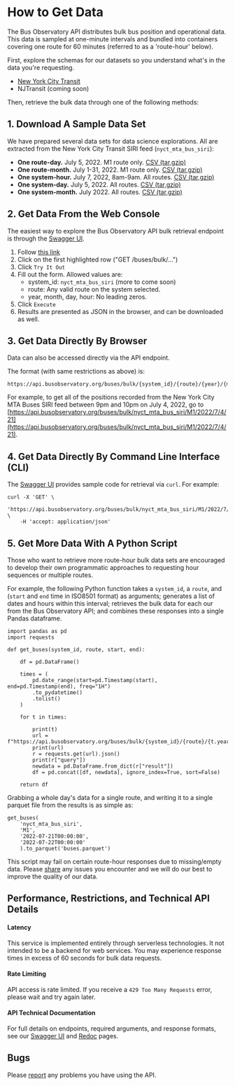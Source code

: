 # How to Get Data

The Bus Observatory API distributes bulk bus position and operational data. This data is sampled at one-minute intervals and bundled into containers covering one route for 60 minutes (referred to as a 'route-hour' below).

First, explore the schemas for our datasets so you understand what's in the data you're requesting.

- [New York City Transit](/nyct)
- NJTransit (coming soon)

Then, retrieve the bulk data through one of the following methods:

## 1. Download A Sample Data Set

We have prepared several data sets for data science explorations. All are extracted from the New York City Transit SIRI feed (`nyct_mta_bus_siri`):

- **One route-day.** July 5, 2022. M1 route only. [CSV (tar,gzip)](https://urbantech-public.s3.amazonaws.com/DONT_DELETE/api.busobservatory.org%E2%80%94sampledata/nyct_mta_buses_siri.M1.2022-07-05-daily.csv.tar.gz)
- **One route-month.** July 1-31, 2022. M1 route only. [CSV (tar,gzip)](https://urbantech-public.s3.amazonaws.com/DONT_DELETE/api.busobservatory.org%E2%80%94sampledata/nyct_mta_buses_siri.M1.2022-07-monthly.csv.tar.gz)
- **One system-hour.** July 7, 2022, 8am-9am. All routes. [CSV (tar,gzip)](https://urbantech-public.s3.amazonaws.com/DONT_DELETE/api.busobservatory.org%E2%80%94sampledata/nyct_mta_buses_siri.all_routes.2022-07-07-08-hourly.csv.tar.gz)
- **One system-day.** July 5, 2022. All routes. [CSV (tar,gzip)](https://urbantech-public.s3.amazonaws.com/DONT_DELETE/api.busobservatory.org%E2%80%94sampledata/nyct_mta_buses_siri.all_routes.2022-07-05-daily.csv.tar.gz)
- **One system-month.** July 2022. All routes. [CSV (tar,gzip)](https://urbantech-public.s3.amazonaws.com/DONT_DELETE/api.busobservatory.org%E2%80%94sampledata/nyct_mta_buses_siri.all_routes.2022-07-monthly.csv.tar.gz)

## 2. Get Data From the Web Console

The easiest way to explore the Bus Observatory API bulk retrieval endpoint is through the [Swagger UI](/docs). 

 1. Follow [this link](https://api.busobservatory.org/docs) 
 2. Click on the first highlighted row ("GET /buses/bulk/...")
 3. Click `Try It Out`
 4. Fill out the form. Allowed values are:
    - system_id: `nyct_mta_bus_siri` (more to come soon)
    - route: Any valid route on the system selected.
    - year, month, day, hour: No leading zeros.
5. Click `Execute`
6. Results are presented as JSON in the browser, and can be downloaded as well.
## 3. Get Data Directly By Browser

Data can also be accessed directly via the API endpoint.

The format (with same restrictions as above) is:

    https://api.busobservatory.org/buses/bulk/{system_id}/{route}/{year}/{month}/{day}/{hour}

For example, to get all of the positions recorded from the New York City MTA Buses SIRI feed between 9pm and 10pm on July 4, 2022, go to [https://api.busobservatory.org/buses/bulk/nyct_mta_bus_siri/M1/2022/7/4/21](https://api.busobservatory.org/buses/bulk/nyct_mta_bus_siri/M1/2022/7/4/21).

## 4. Get Data Directly By Command Line Interface (CLI)

The [Swagger UI](/docs) provides sample code for retrieval via `curl`. For example:

    curl -X 'GET' \
        'https://api.busobservatory.org/buses/bulk/nyct_mta_bus_siri/M1/2022/7/4/21' \
        -H 'accept: application/json'

## 5. Get More Data With A Python Script 

Those who want to retrieve more route-hour bulk data sets are encouraged to develop their own programmatic approaches to requesting hour sequences or multiple routes. 

For example, the following Python function takes a `system_id`, a `route`, and (`start` and `end` time in ISO8501 format) as arguments; generates a list of dates and hours within this interval; retrieves the bulk data for each our from the Bus Observatory API; and combines these responses into a single Pandas dataframe.


    import pandas as pd
    import requests

    def get_buses(system_id, route, start, end):

        df = pd.DataFrame()

        times = (
            pd.date_range(start=pd.Timestamp(start), end=pd.Timestamp(end), freq="1H")
            .to_pydatetime()
            .tolist()
        )

        for t in times:

            print(t)
            url = f"https://api.busobservatory.org/buses/bulk/{system_id}/{route}/{t.year}/{t.month}/{t.day}/{t.hour}"
            print(url)
            r = requests.get(url).json()
            print(r["query"])
            newdata = pd.DataFrame.from_dict(r["result"])
            df = pd.concat([df, newdata], ignore_index=True, sort=False)

        return df

Grabbing a whole day's data for a single route, and writing it to a single parquet file from the results is as simple as:

    get_buses(
        'nyct_mta_bus_siri', 
        'M1', 
        '2022-07-21T00:00:00',
        '2022-07-22T00:00:00'
        ).to_parquet('buses.parquet')

This script may fail on certain route-hour responses due to missing/empty data. Please [share](https://forms.gle/pmhWFpx5FyRrKS7a7) any issues you encounter and we will do our best to improve the quality of our data.
## Performance, Restrictions, and Technical API Details

#### Latency
This service is implemented entirely through serverless technologies. It not intended to be a backend for web services. You may experience response times in excess of 60 seconds for bulk data requests. 
#### Rate Limiting
API access is rate limited. If you receive a `429 Too Many Requests` error, please wait and try again later.
####  API Technical Documentation
For full details on endpoints, required arguments, and response formats, see our [Swagger UI](https://api.busobservatory.org/docs) and [Redoc](https://api.busobservatory.org/redoc) pages.

## Bugs

Please [report](https://forms.gle/pmhWFpx5FyRrKS7a7) any problems you have using the API.